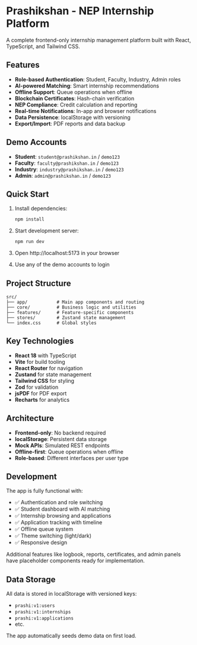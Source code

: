 # Prashikshan - NEP Internship Platform

A complete frontend-only internship management platform built with React, TypeScript, and Tailwind CSS.

## Features

- **Role-based Authentication**: Student, Faculty, Industry, Admin roles
- **AI-powered Matching**: Smart internship recommendations
- **Offline Support**: Queue operations when offline
- **Blockchain Certificates**: Hash-chain verification
- **NEP Compliance**: Credit calculation and reporting
- **Real-time Notifications**: In-app and browser notifications
- **Data Persistence**: localStorage with versioning
- **Export/Import**: PDF reports and data backup

## Demo Accounts

- **Student**: `student@prashikshan.in` / `demo123`
- **Faculty**: `faculty@prashikshan.in` / `demo123`
- **Industry**: `industry@prashikshan.in` / `demo123`
- **Admin**: `admin@prashikshan.in` / `demo123`

## Quick Start

1. Install dependencies:
   ```bash
   npm install
   ```

2. Start development server:
   ```bash
   npm run dev
   ```

3. Open http://localhost:5173 in your browser

4. Use any of the demo accounts to login

## Project Structure

```
src/
├── app/           # Main app components and routing
├── core/          # Business logic and utilities
├── features/      # Feature-specific components
├── stores/        # Zustand state management
└── index.css      # Global styles
```

## Key Technologies

- **React 18** with TypeScript
- **Vite** for build tooling
- **React Router** for navigation
- **Zustand** for state management
- **Tailwind CSS** for styling
- **Zod** for validation
- **jsPDF** for PDF export
- **Recharts** for analytics

## Architecture

- **Frontend-only**: No backend required
- **localStorage**: Persistent data storage
- **Mock APIs**: Simulated REST endpoints
- **Offline-first**: Queue operations when offline
- **Role-based**: Different interfaces per user type

## Development

The app is fully functional with:
- ✅ Authentication and role switching
- ✅ Student dashboard with AI matching
- ✅ Internship browsing and applications
- ✅ Application tracking with timeline
- ✅ Offline queue system
- ✅ Theme switching (light/dark)
- ✅ Responsive design

Additional features like logbook, reports, certificates, and admin panels have placeholder components ready for implementation.

## Data Storage

All data is stored in localStorage with versioned keys:
- `prashi:v1:users`
- `prashi:v1:internships`
- `prashi:v1:applications`
- etc.

The app automatically seeds demo data on first load.